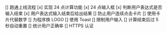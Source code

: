 [] 跑通上线流程
[x] 实现 24 点计算功能
[x] 24 点输入框
[x] 判断用户表达式是否输入结束
[x] 用户表达式输入结束后给出结果
[] 防止用户连续点击卡片
[] 使用卡片代替数字
[] 为程序换 LOGO
[] 使用 Toast
[] 限制用户输入
[] 计算结束后过 5 秒自动重置
[] 统计用户正确率
[] HTTPS 认证
